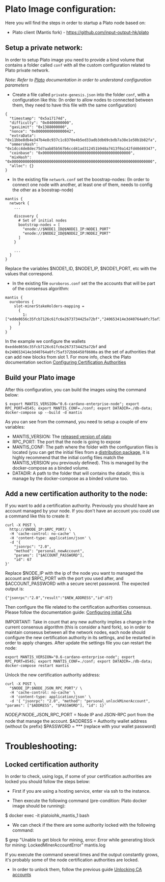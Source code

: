 # Plato Image configuration:

Here you will find the steps in order to startup a Plato node based on:
- Plato client (Mantis fork) - https://github.com/input-output-hk/plato

## Setup a private network:

In order to setup Plato image you need to provide a bind volume that contains a folder called `conf` with all the custom configuration related to Plato private network.

_Note: Refer to [Plato](https://github.com/input-output-hk/plato/wiki) documentation in order to understand configuration parameters_

- Create a file called `private-genesis.json` into the folder `conf`, with a configuration like this: (In order to allow nodes
to connected between them, they need to have this file with the same configuration)
```
{
  "timestamp": "0x5a17174d",
  "difficulty": "0x0400000000",
  "gasLimit": "0x1388000000",
  "nonce": "0x0000000000000042",
  "extraData": "0x11bbe8db4e347b4e8c937c1c8370e4b5ed33adb3db69cbdb7a38e1e50b1b82fa",
  "ommersHash": "0x1dcc4de8dec75d7aab85b567b6ccd41ad312451b948a7413f0a142fd40d49347",
  "coinbase": "0x0000000000000000000000000000000000000000",
  "mixHash": "0x0000000000000000000000000000000000000000000000000000000000000000",
  "alloc": {}
}
```

- In the existing file `network.conf` set the boostrap-nodes: (In order to connect one node
with another, at least one of them, needs to config the other as a boostrap-node)
```
mantis {
  network {
    ...

    discovery {
      # Set of initial nodes
      bootstrap-nodes = [
        "enode://$NODE1_ID@$NODE1_IP:NODE1_PORT"
        "enode://$NODE2_ID@$NODE2_IP:NODE2_PORT"
      ]
    }

    ...
  }
}
```
Replace the variables $NODE1_ID, $NODE1_IP, $NODE1_PORT, etc with the values that correspond.
 
- In the existing file `ouroboros.conf` set the the accounts that will be part of the consensus algorithm:
```
mantis {
  ouroboros {
    slot-minerStakeHolders-mapping =
      {
        1:  ["edde8656c35fcb7126c61fc6e2673734425a72bf","240653414e3d40764a0fc75af372bb6458f8600a"]
      }
  }
}
```
In the example we configure the wallets `0xedde8656c35fcb7126c61fc6e2673734425a72bf` and `0x240653414e3d40764a0fc75af372bb6458f8600a` as the set of authorities that can add new blocks from slot 1. For more info, check the Plato documentation section [Configuring Certification Authorities](https://github.com/input-output-hk/plato/wiki/Configuring-Certification-Authorities-(CAs))

## Build your Plato image

After this configuration, you can build the images using the command below:
``` 
$ export MANTIS_VERSION="0.6-cardano-enterprise-node"; export RPC_PORT=8545; export MANTIS_CONF=./conf; export DATADIR=./db-data; docker-compose up --build -d mantis

```
As you can see from the command, you need to setup a couple of env variables:
- MANTIS_VERSION: The [released version of plato](https://github.com/input-output-hk/plato/releases/tag/v0.6-cardano-enterprise-node)
- RPC_PORT: The port that the node is going to expose
- MANTIS_CONF: The path where the folder with the configuration files is located (you can get the initial files from a [distribution package](https://github.com/input-output-hk/plato/archive/v0.6-cardano-enterprise-node.zip), it is highly recommend that
the initial config files match the MANTIS_VERSION you previously defined). This is managed by the docker-compose as a binded volume.
- DATADIR: A path to the folder that will contains the datadir, this is manage by the docker-compose as a binded volume too.

## Add a new certification authority to the node:

If you want to add a certification authority. Previously you should have an account managed by your node. If you don't have an account you could use a command like this to create it: 
```
curl -X POST \
  http://$NODE_IP:$RPC_PORT/ \
  -H 'cache-control: no-cache' \
  -H 'content-type: application/json' \
  -d '{
    "jsonrpc": "2.0",
    "method": "personal_newAccount", 
    "params": ["$ACCOUNT_PASSWORD"],
    "id": 67
}'
```
Replace $NODE_IP with the ip of the node you want to managed the account and $RPC_PORT with the port you used after, and $ACCOUNT_PASSWORD with a secure secret password.
The expected output is:
```
{"jsonrpc":"2.0","result":"$NEW_ADDRESS","id":67}
```

Then configure the file related to the certification authorities consensus. Please follow the documentation guide:
[Configuring initial CAs](https://github.com/input-output-hk/plato/wiki/Configuring-Certification-Authorities-(CAs)#configuring-initial-cas)

IMPORTANT: Take in count that any new authority implies a change in the current consensus algorithm (this is consider a hard fork), so in order to maintain consesus between all the network nodes, each node should configure the new certification authority in its settings, and be restarted in order to apply changes.
After update the settings file you can restart the node:
```
export MANTIS_VERSION="0.6-cardano-enterprise-node"; export RPC_PORT=8545; export MANTIS_CONF=./conf; export DATADIR=./db-data; docker-compose restart mantis
```
Unlock the new certification authority address:
```
curl -X POST \
  "$NODE_IP:$NODE_JSON_RPC_PORT"/ \
  -H 'cache-control: no-cache' \
  -H 'content-type: application/json' \
  -d '{ "jsonrpc": "2.0", "method": "personal_unlockMinerAccount", "params": ["$ADDRESS", "$PASSWORD"], "id": 1}'
```

$NODE_IP:$NODE_JSON_RPC_PORT = Node IP and JSON-RPC port from the node that manage the account.
$ADDRESS = Authority wallet address (without 0x prefix)
$PASSWORD = *** (replace with your wallet password)

# Troubleshooting:

## Locked certification authority

In order to check, using logs, if some of your certification authorities are locked you should follow the steps below:

- First if you are using a hosting service, enter via ssh to the instance.

- Then execute the following command (pre-condition: Plato docker image should be running):

$ docker exec -it platoiohk_mantis_1 bash

- We can check if the there are some authority locked with the following command:

$ grep "Unable to get block for mining, error: Error while generating block for mining: LockedMinerAccountError" mantis.log

If you execute the command several times and the output constantly grows, it's probably some of the node certification authorities are locked.

- In order to unlock them, follow the previous guide [Unlocking CA accounts](https://github.com/input-output-hk/plato/wiki/Configuring-Certification-Authorities-(CAs)#unlocking-ca-accounts)


